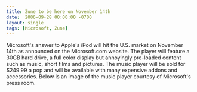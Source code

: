 ```yaml
---
title: Zune to be here on November 14th
date:  2006-09-28 00:00:00 -0700
layout: single
tags: [Microsoft, Zune]
---
```


Microsoft's answer to Apple's iPod will hit the U.S. market on November 14th as announced on the Microsoft.com website. The player will feature a 30GB hard drive, a full color display but annoyingly pre-loaded content such as music, short films and pictures. The music player will be sold for $249.99 a pop and will be available with many expensive addons and accessories. Below is an image of the music player courtesy of Microsoft's press room.
